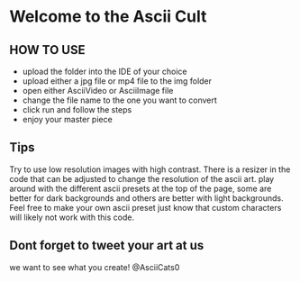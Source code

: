 
# Welcome to the Ascii Cult

## HOW TO USE
* upload the folder into the IDE of your choice
* upload either a jpg file or mp4 file to the img folder
* open either AsciiVideo or AsciiImage file
* change the file name to the one you want to convert 
* click run and follow the steps
* enjoy your master piece

## Tips
Try to use low resolution images with high contrast. There is a resizer in the code that can be adjusted to change the resolution of the ascii art. 
play around with the different ascii presets at the top of the page, some are better for dark backgrounds and others are better with light backgrounds.
Feel free to make your own ascii preset just know that custom characters will likely not work with this code. 

## Dont forget to tweet your art at us 
we want to see what you create!
@AsciiCats0

